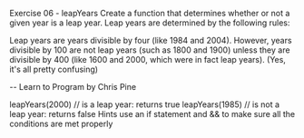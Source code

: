 Exercise 06 - leapYears
Create a function that determines whether or not a given year is a leap year. Leap years are determined by the following rules:

Leap years are years divisible by four (like 1984 and 2004). However, years divisible by 100 are not leap years (such as 1800 and 1900) unless they are divisible by 400 (like 1600 and 2000, which were in fact leap years). (Yes, it's all pretty confusing)

-- Learn to Program by Chris Pine

leapYears(2000) // is a leap year: returns true
leapYears(1985) // is not a leap year: returns false
Hints
use an if statement and && to make sure all the conditions are met properly